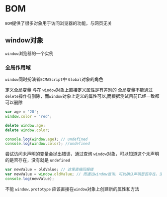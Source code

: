 # BOM

`BOM`提供了很多对象用于访问浏览器的功能，与网页无关

## window对象

`window`浏览器的一个实例

### 全局作用域

`window`同时扮演者`ECMAScript`中 `Global`对象的角色

定义全局变量 与在 `window`对象上直接定义属性是有差别的
全局变量不能通过 `delete`操作符删除，而`window`对象上定义的属性可以,而根据测试目前已经一致都可以删除

```js
var age = '28';
window.color = 'red';

delete window.age;
delete window.color;

console.log(window.age); // undefined
console.log(window.color); //undefined
```

尝试访问未声明的变量会抛出错误，通过查询 `window`对象，可以知道这个未声明的是否存在，没有就是 `undefined`
```js
var newValue = oldValue; // 这里直接回报错
var newValue = window.oldValue; // 而通过window查询，可以确认声明是否存在，没有就是undefined
console.log(newValue);
```

不能 `window.prototype` 应该直接在`window`对象上创建新的属性和方法

